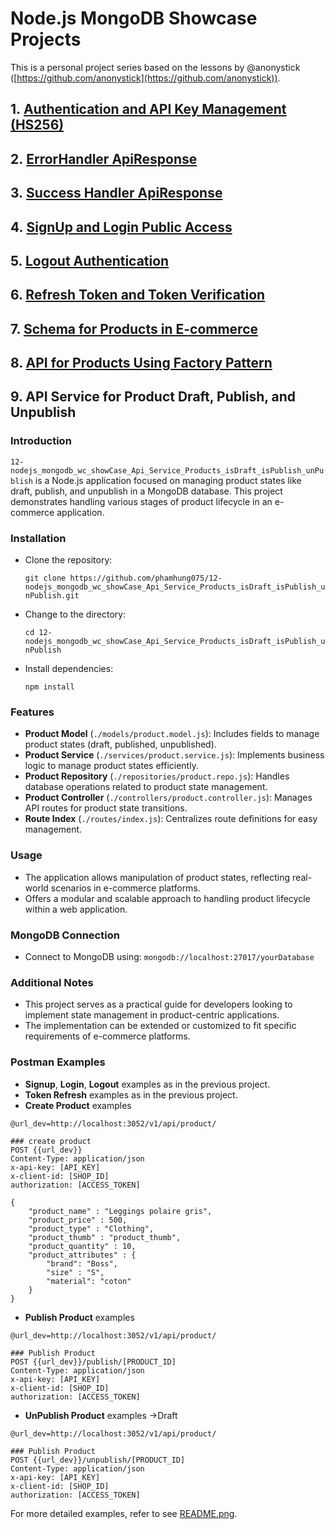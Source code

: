 # Node.js MongoDB Showcase Projects


This is a personal project series based on the lessons by @anonystick ([https://github.com/anonystick](https://github.com/anonystick)).
## 1. [Authentication and API Key Management (HS256)](https://github.com/phamhung075/2-nodejs_mongodb_wc_showCase_Dynamic_for_ApiKey_and_Permissions_HS256/tree/master)

## 2. [ErrorHandler ApiResponse](https://github.com/phamhung075/3-nodejs_mongodb_wc_showCase_ErrorHandler_API)

## 3. [Success Handler ApiResponse](https://github.com/phamhung075/4-nodejs_mongodb_wc_showCase_ApiResponseUseClass/tree/master?tab=readme-ov-file)

## 4. [SignUp and Login Public Access](https://github.com/phamhung075/5-nodejs_mongodb_wc_showCase_SignUpLogin)

## 5. [Logout Authentication](https://github.com/phamhung075/6-nodejs_mongodb_wc_showCase_LogoutAuthentication)
## 6. [Refresh Token and Token Verification](https://github.com/phamhung075/7-nodejs_mongodb_wc_showCase_RefreshToken_verifyToken)
## 7. [Schema for Products in E-commerce](https://github.com/phamhung075/8-nodejs_mongodb_wc_showCase_Schema_Products_Ecommerce)
## 8. [API for Products Using Factory Pattern](https://github.com/phamhung075/11-nodejs_mongodb_wc_showCase_Api_Service_use_Factory_Pattern_Products_Senior_lv)

## 9. API Service for Product Draft, Publish, and Unpublish

### Introduction

`12-nodejs_mongodb_wc_showCase_Api_Service_Products_isDraft_isPublish_unPublish` is a Node.js application focused on managing product states like draft, publish, and unpublish in a MongoDB database. This project demonstrates handling various stages of product lifecycle in an e-commerce application.

### Installation

- Clone the repository:

    `git clone https://github.com/phamhung075/12-nodejs_mongodb_wc_showCase_Api_Service_Products_isDraft_isPublish_unPublish.git`
    
- Change to the directory:

    `cd 12-nodejs_mongodb_wc_showCase_Api_Service_Products_isDraft_isPublish_unPublish`
    
- Install dependencies:

    `npm install`
    

### Features

- **Product Model** (`./models/product.model.js`): Includes fields to manage product states (draft, published, unpublished).
- **Product Service** (`./services/product.service.js`): Implements business logic to manage product states efficiently.
- **Product Repository** (`./repositories/product.repo.js`): Handles database operations related to product state management.
- **Product Controller** (`./controllers/product.controller.js`): Manages API routes for product state transitions.
- **Route Index** (`./routes/index.js`): Centralizes route definitions for easy management.

### Usage

- The application allows manipulation of product states, reflecting real-world scenarios in e-commerce platforms.
- Offers a modular and scalable approach to handling product lifecycle within a web application.

### MongoDB Connection

- Connect to MongoDB using: `mongodb://localhost:27017/yourDatabase`

### Additional Notes

- This project serves as a practical guide for developers looking to implement state management in product-centric applications.
- The implementation can be extended or customized to fit specific requirements of e-commerce platforms.

### Postman Examples

- **Signup**, **Login**, **Logout** examples as in the previous project.
- **Token Refresh** examples as in the previous project.
- **Create Product** examples 

``` 
@url_dev=http://localhost:3052/v1/api/product/

### create product
POST {{url_dev}}
Content-Type: application/json
x-api-key: [API_KEY]
x-client-id: [SHOP_ID]
authorization: [ACCESS_TOKEN]

{
	"product_name" : "Leggings polaire gris",
	"product_price" : 500,
	"product_type" : "Clothing",
	"product_thumb" : "product_thumb",
	"product_quantity" : 10,
	"product_attributes" : {
		"brand": "Boss",
		"size" : "S",
		"material": "coton"
	}
}
```

- **Publish Product** examples 
``` 
@url_dev=http://localhost:3052/v1/api/product/

### Publish Product
POST {{url_dev}}/publish/[PRODUCT_ID]
Content-Type: application/json
x-api-key: [API_KEY]
x-client-id: [SHOP_ID]
authorization: [ACCESS_TOKEN]

```

- **UnPublish Product** examples ->Draft
``` 
@url_dev=http://localhost:3052/v1/api/product/

### Publish Product
POST {{url_dev}}/unpublish/[PRODUCT_ID]
Content-Type: application/json
x-api-key: [API_KEY]
x-client-id: [SHOP_ID]
authorization: [ACCESS_TOKEN]

```
For more detailed examples, refer to see [README.png](./help.png).
